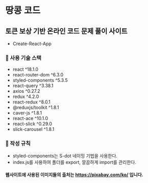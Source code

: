 # 땅콩 코드
## 토큰 보상 기반 온라인 코드 문제 풀이 사이트
* Create-React-App

### 🍓 사용 기술 스택
* react ^18.1.0
* react-router-dom ^6.3.0
* styled-components ^5.3.5
* react-query ^3.38.1
* axios ^0.27.2
* redux ^4.2.0
* react-redux ^8.0.1
* @reduxjs/toolkit ^1.8.1
* caver-js ^1.8.1
* react-ace ^10.1.0
* react-slick ^0.29.0
* slick-carousel ^1.8.1

### 🍓 작성 규칙
* styled-components는  S-dot 네이밍 기법을 사용한다.
* index.js를 사용하여 폴더를 export, 깔끔하게 import를 관리한다.

#### 웹사이트에 사용된 이미지들의 출처는 https://pixabay.com/ko/ 입니다.
